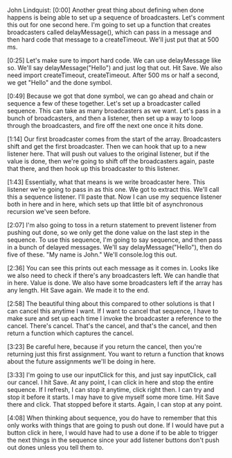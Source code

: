John Lindquist: [0:00] Another great thing about defining when done happens is being able to set up a sequence of broadcasters. Let's comment this out for one second here. I'm going to set up a function that creates broadcasters called delayMessage(), which can pass in a message and then hard code that message to a createTimeout. We'll just put that at 500 ms.

[0:25] Let's make sure to import hard code. We can use delayMessage like so. We'll say delayMessage("Hello") and just log that out. Hit Save. We also need import createTimeout, createTimeout. After 500 ms or half a second, we get "Hello" and the done symbol.

[0:49] Because we got that done symbol, we can go ahead and chain or sequence a few of these together. Let's set up a broadcaster called sequence. This can take as many broadcasters as we want. Let's pass in a bunch of broadcasters, and then a listener, then set up a way to loop through the broadcasters, and fire off the next one once it hits done.

[1:14] Our first broadcaster comes from the start of the array. Broadcasters shift and get the first broadcaster. Then we can hook that up to a new listener here. That will push out values to the original listener, but if the value is done, then we're going to shift off the broadcasters again, paste that there, and then hook up this broadcaster to this listener.

[1:43] Essentially, what that means is we write broadcaster here. This listener we're going to pass in as this one. We got to extract this. We'll call this a sequence listener. I'll paste that. Now I can use my sequence listener both in here and in here, which sets up that little bit of asynchronous recursion we've seen before.

[2:07] I'm also going to toss in a return statement to prevent listener from pushing out done, so we only get the done value on the last step in the sequence. To use this sequence, I'm going to say sequence, and then pass in a bunch of delayed messages. We'll say delayMessage("Hello"), then do five of these. "My name is John." We'll console.log this out.

[2:36] You can see this prints out each message as it comes in. Looks like we also need to check if there's any broadcasters left. We can handle that in here. Value is done. We also have some broadcasters left if the array has any length. Hit Save again. We made it to the end.

[2:58] The beautiful thing about this compared to other solutions is that I can cancel this anytime I want. If I want to cancel that sequence, I have to make sure and set up each time I invoke the broadcaster a reference to the cancel. There's cancel. That's the cancel, and that's the cancel, and then return a function which captures the cancel.

[3:23] Be careful here, because if you return the cancel, then you're returning just this first assignment. You want to return a function that knows about the future assignments we'll be doing in here.

[3:33] I'm going to use our inputClick for this, and just say inputClick, call our cancel. I hit Save. At any point, I can click in here and stop the entire sequence. If I refresh, I can stop it anytime, click right then. I can try and stop it before it starts. I may have to give myself some more time. Hit Save there and click. That stopped before it starts. Again, I can stop at any point.

[4:08] When thinking about sequence, you do have to remember that this only works with things that are going to push out done. If I would have put a button click in here, I would have had to use a done if to be able to trigger the next things in the sequence since your add listener buttons don't push out dones unless you tell them to.
